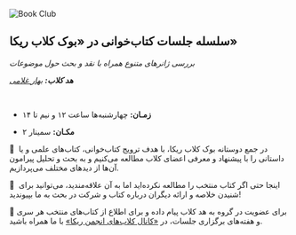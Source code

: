 ![Book Club](https://res.cloudinary.com/ddjzobmdv/image/upload/v1744024001/Book-Club-Poster_vwczd2.jpg)


## سلسله جلسات کتاب‌خوانی در «بوک کلاب ریکا»


*بررسی ژانرهای متنوع همراه با نقد و بحث حول موضوعات*


***هد کلاب:*** *[بهار غلامی](https://t.me/bahargholami2003)*

‌



- **زمـان:** چهارشنبه‌ها ساعت ۱۲ و نیم تا ۱۴
  
  
- **مکـان:** سمینار ۲


📘  در جمع دوستانه بوک کلاب ریکا، با هدف ترویج کتاب‌خوانی، کتاب‌های علمی و یا داستانی را با پیشنهاد و معرفی اعضای کلاب مطالعه می‌کنیم و به بحث و تحلیل پیرامون آن‌ها از دید‌های مختلف می‌پردازیم. 


🔹  اینجا حتی اگر کتاب منتخب را مطالعه نکرده‌اید اما به آن علاقه‌مندید، می‌توانید برای شنیدن خلاصه و ارائه دیگران درباره کتاب‌ و شرکت در بحث به ما بپیوندید!


🔹  برای عضویت در گروه به هد کلاب پیام داده و برای اطلاع از کتاب‌های منتخب هر سری و هفته‌های برگزاری جلسات، در [«کانال کلاب‌های انجمن ریکا»](https://t.me/AMCSUIClubs) با ما همراه باشید.

